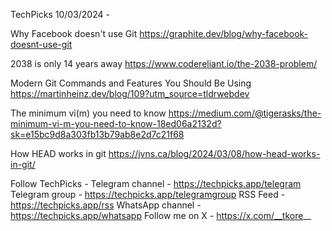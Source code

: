 TechPicks 10/03/2024 -

Why Facebook doesn't use Git
https://graphite.dev/blog/why-facebook-doesnt-use-git

2038 is only 14 years away
https://www.codereliant.io/the-2038-problem/

Modern Git Commands and Features You Should Be Using
https://martinheinz.dev/blog/109?utm_source=tldrwebdev

The minimum vi(m) you need to know
https://medium.com/@tigerasks/the-minimum-vi-m-you-need-to-know-18ed06a2132d?sk=e15bc9d8a303fb13b79ab8e2d7c21f68

How HEAD works in git
https://jvns.ca/blog/2024/03/08/how-head-works-in-git/

Follow TechPicks -
Telegram channel - https://techpicks.app/telegram
Telegram group - https://techpicks.app/telegramgroup
RSS Feed - https://techpicks.app/rss
WhatsApp channel - https://techpicks.app/whatsapp
Follow me on X - https://x.com/__tkore__